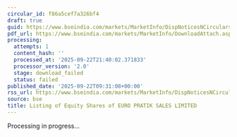 ```yaml
---
circular_id: f86a5cef7a326bf4
draft: true
guid: https://www.bseindia.com/markets/MarketInfo/DispNoticesNCirculars.aspx?Noticeid={53E520EB-0053-4CDD-B589-DBFF772ED1DF}&noticeno=20250922-8&dt=09/22/2025&icount=8&totcount=58&flag=0
pdf_url: https://www.bseindia.com/markets/MarketInfo/DownloadAttach.aspx?id=20250922-8&attachedId=
processing:
  attempts: 1
  content_hash: ''
  processed_at: '2025-09-22T21:40:02.371833'
  processor_version: '2.0'
  stage: download_failed
  status: failed
published_date: '2025-09-22T09:31:08+00:00'
rss_url: https://www.bseindia.com/markets/MarketInfo/DispNoticesNCirculars.aspx?Noticeid={53E520EB-0053-4CDD-B589-DBFF772ED1DF}&noticeno=20250922-8&dt=09/22/2025&icount=8&totcount=58&flag=0
source: bse
title: Listing of Equity Shares of EURO PRATIK SALES LIMITED
---
```


Processing in progress...